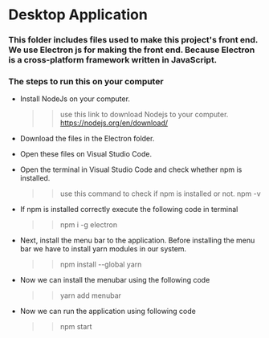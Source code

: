 # Desktop Application

### This folder includes files used to make this project's front end. We use Electron js for making the front end. Because Electron is a cross-platform framework written in JavaScript.

### The steps to run this on your computer

* Install NodeJs on your computer.
  >> use this link to download Nodejs to your computer.
  >> https://nodejs.org/en/download/
* Download the files in the Electron folder. 
* Open these files on Visual Studio Code.
* Open the terminal in Visual Studio Code and check whether npm is installed.
  >> use this command to check if npm is installed or not.
  >> npm -v
* If npm is installed correctly execute the following code in terminal
  >> npm i -g electron
* Next, install the menu bar to the application. Before installing the menu bar we have to install yarn modules in our system.
  >> npm install --global yarn
* Now we can install the menubar using the following code
  >> yarn add menubar

* Now we can run the application using following code
  >> npm start



